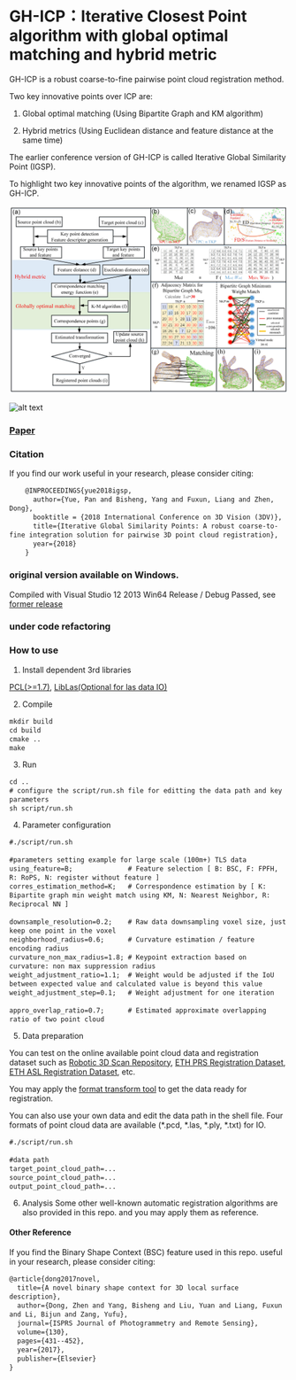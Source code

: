 # GH-ICP：Iterative Closest Point algorithm with global optimal matching and hybrid metric 
GH-ICP is a robust coarse-to-fine pairwise point cloud registration method. 

Two key innovative points over ICP are: 

1. Global optimal matching (Using Bipartite Graph and KM algorithm)

2. Hybrid metrics (Using Euclidean distance and feature distance at the same time)

The earlier conference version of GH-ICP is called Iterative Global Similarity Point (IGSP).

To highlight two key innovative points of the algorithm, we renamed IGSP as GH-ICP.

 ![alt text](img/GH-ICPworkflow.jpg)
 
 ![alt text](img/showresult2.jpg)
 
### [Paper](https://ieeexplore.ieee.org/abstract/document/8490968) 

### Citation
If you find our work useful in your research, please consider citing:
        
        @INPROCEEDINGS{yue2018igsp,    
          author={Yue, Pan and Bisheng, Yang and Fuxun, Liang and Zhen, Dong},
          booktitle = {2018 International Conference on 3D Vision (3DV)},
          title={Iterative Global Similarity Points: A robust coarse-to-fine integration solution for pairwise 3D point cloud registration},
          year={2018}
        }

### original version available on Windows.
Compiled with Visual Studio 12 2013 Win64 Release / Debug Passed, see [former release](https://github.com/YuePanEdward/GH-ICP/releases)


### under code refactoring

### How to use 


1. Install dependent 3rd libraries 

[PCL(>=1.7)](https://github.com/PointCloudLibrary/pcl), [LibLas(Optional for las data IO)](https://github.com/libLAS/libLAS)


2. Compile
```
mkdir build
cd build
cmake ..
make 
```

3. Run
```
cd ..
# configure the script/run.sh file for editting the data path and key parameters
sh script/run.sh
```

4. Parameter configuration 

```
#./script/run.sh

#parameters setting example for large scale (100m+) TLS data
using_feature=B;              # Feature selection [ B: BSC, F: FPFH, R: RoPS, N: register without feature ]
corres_estimation_method=K;   # Correspondence estimation by [ K: Bipartite graph min weight match using KM, N: Nearest Neighbor, R: Reciprocal NN ]

downsample_resolution=0.2;    # Raw data downsampling voxel size, just keep one point in the voxel  
neighborhood_radius=0.6;      # Curvature estimation / feature encoding radius
curvature_non_max_radius=1.8; # Keypoint extraction based on curvature: non max suppression radius 
weight_adjustment_ratio=1.1;  # Weight would be adjusted if the IoU between expected value and calculated value is beyond this value
weight_adjustment_step=0.1;   # Weight adjustment for one iteration

appro_overlap_ratio=0.7;      # Estimated approximate overlapping ratio of two point cloud 
```

5. Data preparation

You can test on the online available point cloud data and registration dataset such as [Robotic 3D Scan Repository](http://kos.informatik.uni-osnabrueck.de/3Dscans/), [ETH PRS Registration Dataset](https://prs.igp.ethz.ch/research/completed_projects/automatic_registration_of_point_clouds.html), [ETH ASL Registration Dataset](https://projects.asl.ethz.ch/datasets/doku.php?id=laserregistration:laserregistration), etc. 

You may apply the [format transform tool](https://github.com/YuePanEdward/Pointcloud_Format_Transformer) to get the data ready for registration.

You can also use your own data and edit the data path in the shell file. Four formats of point cloud data are available (*.pcd, *.las, *.ply, *.txt) for IO.

```
#./script/run.sh

#data path
target_point_cloud_path=...
source_point_cloud_path=...
output_point_cloud_path=...

```

6. Analysis
Some other well-known automatic registration algorithms are also provided in this repo. and you may apply them as reference.


#### Other Reference

If you find the Binary Shape Context (BSC) feature used in this repo. useful in your research, please consider citing:

```
@article{dong2017novel,
  title={A novel binary shape context for 3D local surface description},
  author={Dong, Zhen and Yang, Bisheng and Liu, Yuan and Liang, Fuxun and Li, Bijun and Zang, Yufu},
  journal={ISPRS Journal of Photogrammetry and Remote Sensing},
  volume={130},
  pages={431--452},
  year={2017},
  publisher={Elsevier}
}
```

